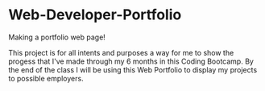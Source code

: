# Web-Developer-Portfolio

Making a portfolio web page!

This project is for all intents and purposes a way for me to show the progess that I've made through my 6 months in this Coding Bootcamp.  By the end of the class I will be using this Web Portfolio to display my projects to possible employers.


